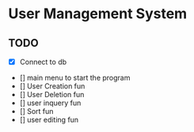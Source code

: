 # User Management System

## TODO

- [x] Connect to db
- [] main menu to start the program
- [] User Creation fun
- [] User Deletion fun
- [] user inquery fun
- [] Sort fun
- [] user editing fun
